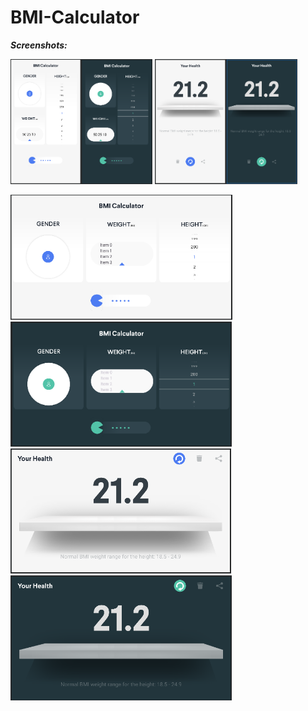 # BMI-Calculator

***Screenshots:***

<img src="ss/BMI-1-Day-Vertical.PNG" height="200"/><img src="ss/BMI-1-Night-Vertical.PNG" height="200"/>
<img src="ss/BMI-2-Day-Verticle.PNG" height="200"/><img src="ss/BMI-2-Night-Verticle.PNG" height="200"/>

<img src="ss/BMI-1-Day-Horizontal.PNG" height="200"/><img src="ss/BMI-1-Night-Horizontal.PNG" height="200"/>
<img src="ss/BMI-2-Day-Horizontal.PNG" height="200"/><img src="ss/BMI-2-Night-Horizontal.PNG" height="200"/>
